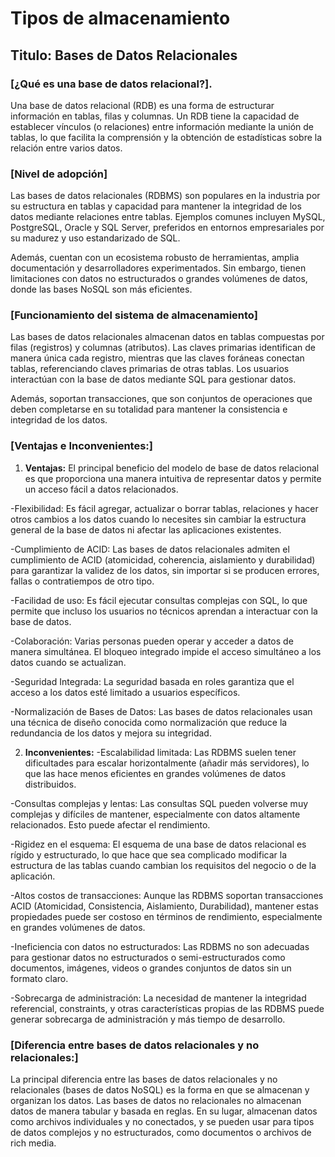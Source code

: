 # Tipos de almacenamiento

## Titulo: Bases de Datos Relacionales

### [¿Qué es una base de datos relacional?]. 
Una base de datos relacional (RDB) es una forma de estructurar información en tablas, filas y columnas. Un RDB tiene la capacidad de establecer vínculos (o relaciones) entre información mediante la unión de tablas, lo que facilita la comprensión y la obtención de estadísticas sobre la relación entre varios datos. 

### [Nivel de adopción] 
Las bases de datos relacionales (RDBMS) son populares en la industria por su estructura en tablas y capacidad para mantener la integridad de los datos mediante relaciones entre tablas. Ejemplos comunes incluyen MySQL, PostgreSQL, Oracle y SQL Server, preferidos en entornos empresariales por su madurez y uso estandarizado de SQL.  

Además, cuentan con un ecosistema robusto de herramientas, amplia documentación y desarrolladores experimentados. Sin embargo, tienen limitaciones con datos no estructurados o grandes volúmenes de datos, donde las bases NoSQL son más eficientes. 

### [Funcionamiento del sistema de almacenamiento] 
Las bases de datos relacionales almacenan datos en tablas compuestas por filas (registros) y columnas (atributos). Las claves primarias identifican de manera única cada registro, mientras que las claves foráneas conectan tablas, referenciando claves primarias de otras tablas. Los usuarios interactúan con la base de datos mediante SQL para gestionar datos. 

Además, soportan transacciones, que son conjuntos de operaciones que deben completarse en su totalidad para mantener la consistencia e integridad de los datos. 

### [Ventajas e Inconvenientes:] 
1) **Ventajas:**
 El principal beneficio del modelo de base de datos relacional es que proporciona una manera intuitiva de representar datos y permite un acceso fácil a datos relacionados. 

-Flexibilidad: Es fácil agregar, actualizar o borrar tablas, relaciones y hacer otros cambios a los datos cuando lo necesites sin cambiar la estructura general de la base de datos ni afectar las aplicaciones existentes. 

-Cumplimiento de ACID: Las bases de datos relacionales admiten el cumplimiento de ACID (atomicidad, coherencia, aislamiento y durabilidad) para garantizar la validez de los datos, sin importar si se producen errores, fallas o contratiempos de otro tipo. 

-Facilidad de uso: Es fácil ejecutar consultas complejas con SQL, lo que permite que incluso los usuarios no técnicos aprendan a interactuar con la base de datos. 

-Colaboración: Varias personas pueden operar y acceder a datos de manera simultánea. El bloqueo integrado impide el acceso simultáneo a los datos cuando se actualizan. 

-Seguridad Integrada: La seguridad basada en roles garantiza que el acceso a los datos esté limitado a usuarios específicos. 

-Normalización de Bases de Datos: Las bases de datos relacionales usan una técnica de diseño conocida como normalización que reduce la redundancia de los datos y mejora su integridad. 

2) **Inconvenientes:**
-Escalabilidad limitada: Las RDBMS suelen tener dificultades para escalar horizontalmente (añadir más servidores), lo que las hace menos eficientes en grandes volúmenes de datos distribuidos.

-Consultas complejas y lentas: Las consultas SQL pueden volverse muy complejas y difíciles de mantener, especialmente con datos altamente relacionados. Esto puede afectar el rendimiento.

-Rigidez en el esquema: El esquema de una base de datos relacional es rígido y estructurado, lo que hace que sea complicado modificar la estructura de las tablas cuando cambian los requisitos del negocio o de la aplicación.

-Altos costos de transacciones: Aunque las RDBMS soportan transacciones ACID (Atomicidad, Consistencia, Aislamiento, Durabilidad), mantener estas propiedades puede ser costoso en términos de rendimiento, especialmente en grandes volúmenes de datos.

-Ineficiencia con datos no estructurados: Las RDBMS no son adecuadas para gestionar datos no estructurados o semi-estructurados como documentos, imágenes, videos o grandes conjuntos de datos sin un formato claro.

-Sobrecarga de administración: La necesidad de mantener la integridad referencial, constraints, y otras características propias de las RDBMS puede generar sobrecarga de administración y más tiempo de desarrollo.

### [Diferencia entre bases de datos relacionales y no relacionales:] 

La principal diferencia entre las bases de datos relacionales y no relacionales (bases de datos NoSQL) es la forma en que se almacenan y organizan los datos. Las bases de datos no relacionales no almacenan datos de manera tabular y basada en reglas. En su lugar, almacenan datos como archivos individuales y no conectados, y se pueden usar para tipos de datos complejos y no estructurados, como documentos o archivos de rich media. 
